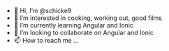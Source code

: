 - 👋 Hi, I’m @schicke9
- 👀 I’m interested in cooking, working out, good films 
- 🌱 I’m currently learning Angular and Ionic 
- 💞️ I’m looking to collaborate on Angular and Ionic
- 📫 How to reach me ...

<!---
schicke9/schicke9 is a ✨ special ✨ repository because its `README.md` (this file) appears on your GitHub profile.
You can click the Preview link to take a look at your changes.
--->
